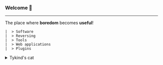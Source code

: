 ### Welcome :wave:
-------
The place where **boredom** becomes **useful**!

```
|  > Software
|  > Reversing
|  > Tools
|  > Web applications
|  > Plugins
```

<details>
   <summary>Tykind's cat</summary>
    <img alt="Kat vibing on chair" src="https://media.discordapp.net/attachments/979217697172762676/1005360085368844389/DD9B190F-836A-42CF-A67D-8BBE03A602BC.jpg?width=200&height=200">
</details>
​  ​
​​​​

